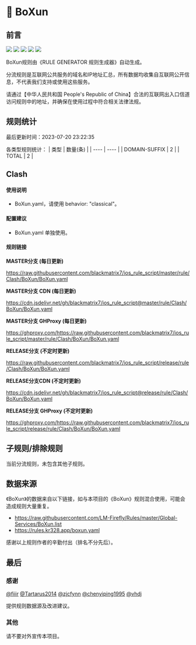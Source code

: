 # 🧸 BoXun

## 前言

![](https://shields.io/badge/-移除重复规则-ff69b4) ![](https://shields.io/badge/-DOMAIN与DOMAIN--SUFFIX合并-green) ![](https://shields.io/badge/-DOMAIN--SUFFIX间合并-critical) ![](https://shields.io/badge/-DOMAIN--SUFFIX与DOMAIN--KEYWORD合并-blue) ![](https://shields.io/badge/-IP--CIDR(6)合并-blueviolet) 

BoXun规则由《RULE GENERATOR 规则生成器》自动生成。

分流规则是互联网公共服务的域名和IP地址汇总，所有数据均收集自互联网公开信息，不代表我们支持或使用这些服务。

请通过【中华人民共和国 People's Republic of China】合法的互联网出入口信道访问规则中的地址，并确保在使用过程中符合相关法律法规。

## 规则统计

最后更新时间：2023-07-20 23:22:35

各类型规则统计：
| 类型 | 数量(条)  | 
| ---- | ----  |
| DOMAIN-SUFFIX | 2  | 
| TOTAL | 2  | 


## Clash 

#### 使用说明
- BoXun.yaml，请使用 behavior: "classical"。

#### 配置建议
- BoXun.yaml 单独使用。

#### 规则链接
**MASTER分支 (每日更新)**

https://raw.githubusercontent.com/blackmatrix7/ios_rule_script/master/rule/Clash/BoXun/BoXun.yaml

**MASTER分支 CDN (每日更新)**

https://cdn.jsdelivr.net/gh/blackmatrix7/ios_rule_script@master/rule/Clash/BoXun/BoXun.yaml

**MASTER分支 GHProxy (每日更新)**

https://ghproxy.com/https://raw.githubusercontent.com/blackmatrix7/ios_rule_script/master/rule/Clash/BoXun/BoXun.yaml

**RELEASE分支 (不定时更新)**

https://raw.githubusercontent.com/blackmatrix7/ios_rule_script/release/rule/Clash/BoXun/BoXun.yaml

**RELEASE分支CDN (不定时更新)**

https://cdn.jsdelivr.net/gh/blackmatrix7/ios_rule_script@release/rule/Clash/BoXun/BoXun.yaml

**RELEASE分支 GHProxy (不定时更新)**

https://ghproxy.com/https://raw.githubusercontent.com/blackmatrix7/ios_rule_script/release/rule/Clash/BoXun/BoXun.yaml

## 子规则/排除规则


当前分流规则，未包含其他子规则。

## 数据来源

《BoXun》的数据来自以下链接，如与本项目的《BoXun》规则混合使用，可能会造成规则大量重复。

- https://raw.githubusercontent.com/LM-Firefly/Rules/master/Global-Services/BoXun.list
- https://rules.kr328.app/boxun.yaml


感谢以上规则作者的辛勤付出（排名不分先后）。

## 最后

### 感谢

[@fiiir](https://github.com/fiiir) [@Tartarus2014](https://github.com/Tartarus2014) [@zjcfynn](https://github.com/zjcfynn) [@chenyiping1995](https://github.com/chenyiping1995) [@vhdj](https://github.com/vhdj)

提供规则数据源及改进建议。

### 其他

请不要对外宣传本项目。